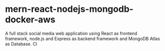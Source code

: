 # mern-react-nodejs-mongodb-docker-aws

A full stack social media web application using React as frontend framework, node.js and Express as backend framework and MongoDB Atlas as Database.
Cl
